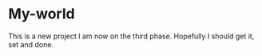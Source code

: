 # My-world
This is a new project
I am now on the third phase.
Hopefully I should get it, set and done.
